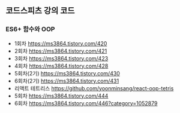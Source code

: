## 코드스피츠 강의 코드

### ES6+ 함수와 OOP

- 1회차 https://ms3864.tistory.com/420
- 2회차 https://ms3864.tistory.com/421
- 3회차 https://ms3864.tistory.com/423
- 4회차 https://ms3864.tistory.com/428
- 5회차(2기) https://ms3864.tistory.com/430
- 6회차(2기) https://ms3864.tistory.com/431
- 리액트 테트리스 https://github.com/yoonminsang/react-oop-tetris
- 5회차 https://ms3864.tistory.com/444
- 6회차 https://ms3864.tistory.com/446?category=1052879
